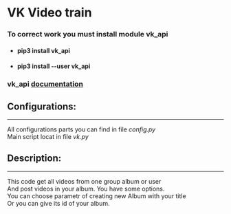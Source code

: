 # VK Video train

### To correct work you must install module **vk_api**

*   #### pip3 install vk_api
*   #### pip3 install --user vk_api

### vk_api [documentation](https://vk-api.readthedocs.io/en/latest/)

## Configurations:
---
All configurations parts you can find in file *config.py* <br>
Main script locat in file *vk.py*

## Description:
---
This code get all videos from one group album or user <br>
And post videos in your album. You have some options. <br>
You can choose parametr of creating new Album with your title <br>
Or you can give its id of your album.
